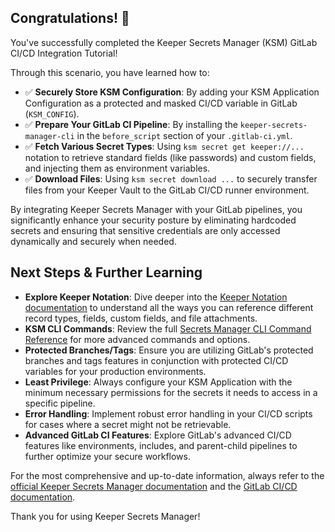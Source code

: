 ## Congratulations! 🎉

You've successfully completed the Keeper Secrets Manager (KSM) GitLab CI/CD Integration Tutorial!

Through this scenario, you have learned how to:

- ✅ **Securely Store KSM Configuration**: By adding your KSM Application Configuration as a protected and masked CI/CD variable in GitLab (`KSM_CONFIG`).
- ✅ **Prepare Your GitLab CI Pipeline**: By installing the `keeper-secrets-manager-cli` in the `before_script` section of your `.gitlab-ci.yml`.
- ✅ **Fetch Various Secret Types**: Using `ksm secret get keeper://...` notation to retrieve standard fields (like passwords) and custom fields, and injecting them as environment variables.
- ✅ **Download Files**: Using `ksm secret download ...` to securely transfer files from your Keeper Vault to the GitLab CI/CD runner environment.

By integrating Keeper Secrets Manager with your GitLab pipelines, you significantly enhance your security posture by eliminating hardcoded secrets and ensuring that sensitive credentials are only accessed dynamically and securely when needed.

## Next Steps & Further Learning

-   **Explore Keeper Notation**: Dive deeper into the [Keeper Notation documentation](https://docs.keeper.io/secrets-manager/secrets-manager/about/keeper-notation) to understand all the ways you can reference different record types, fields, custom fields, and file attachments.
-   **KSM CLI Commands**: Review the full [Secrets Manager CLI Command Reference](https://docs.keeper.io/secrets-manager/secrets-manager/secrets-manager-cli) for more advanced commands and options.
-   **Protected Branches/Tags**: Ensure you are utilizing GitLab's protected branches and tags features in conjunction with protected CI/CD variables for your production environments.
-   **Least Privilege**: Always configure your KSM Application with the minimum necessary permissions for the secrets it needs to access in a specific pipeline.
-   **Error Handling**: Implement robust error handling in your CI/CD scripts for cases where a secret might not be retrievable.
-   **Advanced GitLab CI Features**: Explore GitLab's advanced CI/CD features like environments, includes, and parent-child pipelines to further optimize your secure workflows.

For the most comprehensive and up-to-date information, always refer to the [official Keeper Secrets Manager documentation](https://docs.keeper.io/secrets-manager/) and the [GitLab CI/CD documentation](https://docs.gitlab.com/ee/ci/).

Thank you for using Keeper Secrets Manager! 